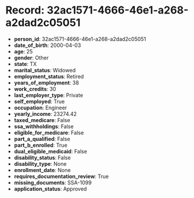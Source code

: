 # Record: 32ac1571-4666-46e1-a268-a2dad2c05051

- **person_id**: 32ac1571-4666-46e1-a268-a2dad2c05051
- **date_of_birth**: 2000-04-03
- **age**: 25
- **gender**: Other
- **state**: TX
- **marital_status**: Widowed
- **employment_status**: Retired
- **years_of_employment**: 38
- **work_credits**: 30
- **last_employer_type**: Private
- **self_employed**: True
- **occupation**: Engineer
- **yearly_income**: 23274.42
- **taxed_medicare**: False
- **ssa_withholdings**: False
- **eligible_for_medicare**: False
- **part_a_qualified**: False
- **part_b_enrolled**: True
- **dual_eligible_medicaid**: False
- **disability_status**: False
- **disability_type**: None
- **enrollment_date**: None
- **requires_documentation_review**: True
- **missing_documents**: SSA-1099
- **application_status**: Approved
